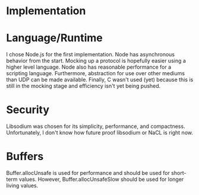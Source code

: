 
# Implementation

# Language/Runtime
I chose Node.js for the first implementation.
Node has asynchronous behavior from the start.
Mocking up a protocol is hopefully easier using a higher level language.
Node also has reasonable performance for a scripting language.
Furthermore, abstraction for use over other mediums than UDP can be made available.
Finally, C wasn't used (yet) because this is still in the mocking stage and efficiency isn't yet being pushed.


# Security
Libsodium was chosen for its simplicity, performance, and compactness.
Unfortunately, I don't know how future proof libsodium or NaCL is right now.


# Buffers
Buffer.allocUnsafe is used for performance and should be used for short-term values.
However, Buffer.allocUnsafeSlow should be used for longer living values.


